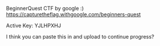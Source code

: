 BeginnerQuest CTF by google :)
https://capturetheflag.withgoogle.com/beginners-quest

Active Key: YJLHPXHJ

I think you can paste this in and upload to continue progress?